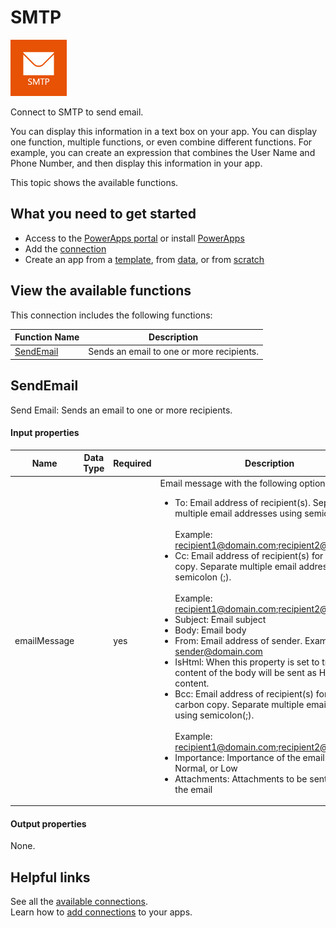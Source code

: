 <properties
	pageTitle="Overview of the SMTP connection | Microsoft PowerApps"
	description="See the available SMTP functions, responses, and examples"
	services=""	
	suite="powerapps"
	documentationCenter="" 	
	authors="MandiOhlinger"	
	manager="erikre"	
	editor="" 
	tags="" />

<tags
ms.service="powerapps"
ms.devlang="na"
ms.topic="article"
ms.tgt_pltfrm="na"
ms.workload="na"
ms.date="04/25/2016"
ms.author="mandia"/>

#  SMTP

![SMTP](./media/connection-smtp/smtpicon.png)

Connect to SMTP to send email.

You can display this information in a text box on your app. You can display one function, multiple functions, or even combine different functions. For example, you can create an expression that combines the User Name and Phone Number, and then display this information in your app.

This topic shows the available functions.

##  What you need to get started

- Access to the [PowerApps portal][1] or install [PowerApps][2]
- Add the [connection](../add-manage-connections.md)
- Create an app from a [template](../get-started-test-drive.md), from [data](../get-started-create-from-data.md), or from [scratch](../get-started-create-from-blank.md)

## View the available functions

This connection includes the following functions:

| Function Name |  Description |
| --- | --- |
|[SendEmail](connection-smtp.md#sendemail) | Sends an email to one or more recipients. |



## SendEmail
Send Email: Sends an email to one or more recipients. 

#### Input properties

| Name| Data Type|Required|Description|
| ---|---|---|---|
|emailMessage| |yes|Email message with the following options: <ul><li>To: Email address of recipient(s). Separate multiple email addresses using semicolon (;). <br/><br/>Example: recipient1@domain.com;recipient2@domain.com<br/></li><li>Cc: Email address of recipient(s) for carbon copy. Separate multiple email addresses using semicolon (;). <br/><br/>Example:  recipient1@domain.com;recipient2@domain.com<br/></li><li>Subject: Email subject</li><li>Body: Email body</li><li>From: Email address of sender. Example: sender@domain.com</li><li>IsHtml: When this property is set to true, the content of the body will be sent as HTML content.</li><li>Bcc: Email address of recipient(s) for blind carbon copy. Separate multiple email addresses using semicolon(;). <br/><br/>Example: recipient1@domain.com;recipient2@domain.com<br/></li><li>Importance: Importance of the email: High, Normal, or Low</li><li>Attachments: Attachments to be sent along with the email</li></ul>

#### Output properties
None. 


## Helpful links

See all the [available connections](../connections-list.md).  
Learn how to [add connections](../add-manage-connections.md) to your apps.

[1]: https://web.powerapps.com
[2]: http://aka.ms/powerappsinstall